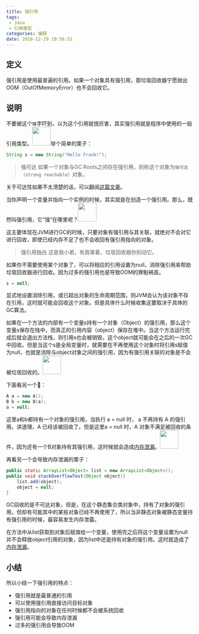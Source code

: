 ```yaml
---
title: 强引用
tags: 
 - Java
 - 引用类型
categories: 编程
date: 2018-12-29 19:56:51
---
```


## 定义

强引用是使用最普遍的引用。如果一个对象具有强引用，那垃圾回收器宁愿抛出OOM（OutOfMemoryError）也不会回收它。

## 说明

不要被这个`强`字吓到，以为这个引用就很厉害，其实强引用就是程序中使用的一般引用类型。<img src="/images/0009.png" width="50"/>举个简单的栗子：

```java
String s = new String("Hello Frank!");
```

> 强可达
> 如果一个对象与GC Roots之间存在强引用，则称这个对象为`强可达（strong reachable）`对象。

关于可达性如果不太清楚的话，可以翻阅[这篇文章](../jvm/reachable.html)。

当你声明一个变量并指向一个实例的时候，其实就是在创造一个强引用。那么，既然叫强引用，它“强”在哪里呢？<img src="/images/0003.png" width="50"/>

这主要体现在JVM进行GC的时候，只要对象有强引用与其关联，就绝对不会对它进行回收，即使已经内存不足了也不会收回有强引用指向的对象。

> 强引用独白
> 这是我小弟，有我罩着，垃圾回收器你别动它。

如果你不需要使用某个对象了，可以将相应的引用设置为null，消除强引用来帮助垃圾回收器进行回收。因为过多的强引用也是导致OOM的罪魁祸首。

```java
s = null;
```

显式地设置消除引用，或已超出对象的生命周期范围，则JVM会认为该对象不存在引用，这时就可能会回收这个对象。但是具体什么时候收集这要取决于具体的GC算法。

如果在一个方法的内部有一个变量s持有一个对象（Object）的强引用，那么这个变量s保存在栈中，而真正的引用内容（object）保存在堆中。当这个方法运行完成后就会退出方法栈，则引用s也会被销毁，这个object就可能会在之后的一次GC中回收。但是当这个s是全局变量时，就需要在不再使用这个对象时将引用s赋值为null，也就是消除与object对象之间的强引用，因为有强引用关联的对象是不会被垃圾回收的。<img src="/images/0013.png" width="50"/>

下面看另一个🌰：

```java
A a = new A();
B b = new B(a);
a = null;
```

这里a和b都持有一个对象的强引用，当执行 a = null 时， a 不再持有 A 的强引用。讲道理，A 已经该被回收了。但是这里a = null 时，A 对象不满足被回收的条件，因为还有一个B对象持有其强引用，这时候就会造成[内存泄漏](../jvm/memory-leak.html)。<img src="/images/8111.png" width="50"/>

再看另一个会导致内存泄漏的栗子：

```java
public static ArrayList<Object> list = new ArrayList<Object>();
public void stackOverflowTest(Object object){
    list.add(object);
    object = null;
}
```

GC回收的是不可达对象，但是，在这个静态集合类对象中，持有了对象的强引用，但却有可能其中的某些对象已经不再使用了，所以当非静态对象被静态变量持有强引用的时候，最容易发生内存泄露。

在方法中从list获取到对象后赋值给一个变量，使用完之后将这个变量设置为null并不会释放object引用的对象，因为list中还是持有对象的强引用。这时就造成了[内存泄漏](../jvm/memory-leak.html)。 

## 小结

所以小结一下强引用的特点：

- 强引用就是最普通的引用
- 可以使用强引用直接访问目标对象
- 强引用指向的对象在任何时候都不会被系统回收
- 强引用可能会导致内存泄漏
- 过多的强引用会导致OOM

